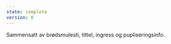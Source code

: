 ```yaml
---
state: complete
version: 0
---
```

Sammensatt av brødsmulesti, tittel, ingress og pupliseringsinfo.
